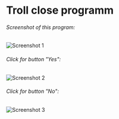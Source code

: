 # Troll close programm
###### Screenshot of this program:
![Screenshot 1](https://i.ibb.co/HNxmxPT/image-2023-04-13-23-52-16.png "Screenshot 1")
###### Click for button "Yes":
![Screenshot 2](https://user-images.githubusercontent.com/108270650/231890207-ef4fb9a0-e26f-412f-88a4-564876303c5a.png "Screenshot 2")
###### Click for button "No":
![Screenshot 3](https://user-images.githubusercontent.com/108270650/231890345-2bfa76d9-1edb-44a8-9ffa-4a3515ac7083.png "Screenshot 3")
